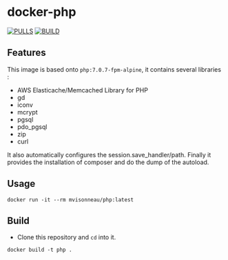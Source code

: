 # docker-php

[![PULLS](https://img.shields.io/docker/pulls/mvisonneau/php.svg)](https://hub.docker.com/r/mvisonneau/php)
[![BUILD](https://img.shields.io/travis/mvisonneau/docker-php/master.svg)](https://travis-ci.org/mvisonneau/docker-php)

## Features

This image is based onto `php:7.0.7-fpm-alpine`, it contains several libraries :
- AWS Elasticache/Memcached Library for PHP
- gd
- iconv
- mcrypt
- pgsql
- pdo_pgsql
- zip
- curl

It also automatically configures the session.save_handler/path.
Finally it provides the installation of composer and do the dump of the autoload.

## Usage

```
docker run -it --rm mvisonneau/php:latest
```

## Build

- Clone this repository and `cd` into it.

```
docker build -t php .
```

